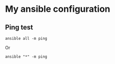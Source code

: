 # My ansible configuration

## Ping test

```
ansible all -m ping
```
Or

```
ansible "*" -m ping
```

## 


